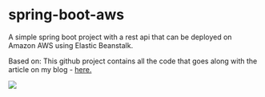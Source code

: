 # spring-boot-aws

A simple spring boot project with a rest api that can be deployed on Amazon AWS using Elastic Beanstalk.

Based on:
This github project contains all the code that goes along with the article on my blog - <a href="http://mtdevuk.com/2015/02/10/how-to-deploy-a-spring-boot-application-to-amazon-aws-using-elastic-beanstalk/">here.</a>

<a href="https://travis-ci.org/andreasmihm/spring-boot-rest-aws"><img src="https://travis-ci.org/andreasmihm/spring-boot-rest-aws.svg?branch=master"/></a>
